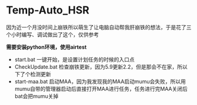 # Temp-Auto_HSR

因为近一个月没时间上崩铁所以萌生了让电脑自动帮我肝崩铁的想法，于是花了三个小时编写、调试做出了这个，仅供参考

**需要安装python环境，使用airtest**

- start.bat 一键开始，是设置计划任务的时候的入口点
- CheckUpdate.bat 检查崩铁更新，因为5.9更新2.2，但是那会不在家，所以下了个检测更新
- start-maa.bat 启动MAA，因为我发现我的MAA启动mumu会失败，所以用mumu自带的管理器启动后直接打开MAA进行任务，任务进行完MAA关闭后bat会把mumu关掉